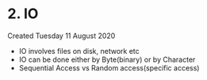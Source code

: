 # 2. IO
Created Tuesday 11 August 2020


* IO involves files on disk, network etc
* IO can be done either by Byte(binary) or by Character
* Sequential Access vs Random access(specific access)


